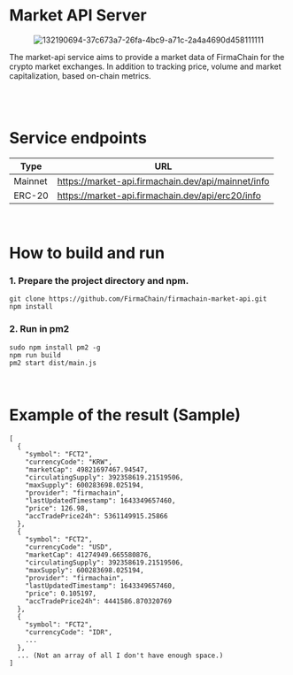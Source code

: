 # Market API Server
<center>

![132190694-37c673a7-26fa-4bc9-a71c-2a4a4690d458111111](https://user-images.githubusercontent.com/5277080/132265516-b6373d15-133c-41f3-a093-a93c34155c13.png) 

</center>
The market-api service aims to provide a market data of FirmaChain for the crypto market exchanges. In addition to tracking price, volume and market capitalization, based on-chain metrics.

<br/><br/>

# Service endpoints

| Type        | URL                                                 |
| ----------- | --------------------------------------------------- |
| Mainnet     | https://market-api.firmachain.dev/api/mainnet/info  |
| ERC-20      | https://market-api.firmachain.dev/api/erc20/info    |

<br/>

# How to build and run
### 1. Prepare the project directory and npm.
```
git clone https://github.com/FirmaChain/firmachain-market-api.git
npm install
```
### 2. Run in pm2
```
sudo npm install pm2 -g
npm run build
pm2 start dist/main.js
```

<br/>

# Example of the result (Sample)
```
[
  {
    "symbol": "FCT2",
    "currencyCode": "KRW",
    "marketCap": 49821697467.94547,
    "circulatingSupply": 392358619.21519506,
    "maxSupply": 600283698.025194,
    "provider": "firmachain",
    "lastUpdatedTimestamp": 1643349657460,
    "price": 126.98,
    "accTradePrice24h": 5361149915.25866
  },
  {
    "symbol": "FCT2",
    "currencyCode": "USD",
    "marketCap": 41274949.665580876,
    "circulatingSupply": 392358619.21519506,
    "maxSupply": 600283698.025194,
    "provider": "firmachain",
    "lastUpdatedTimestamp": 1643349657460,
    "price": 0.105197,
    "accTradePrice24h": 4441586.870320769
  },
  {
    "symbol": "FCT2",
    "currencyCode": "IDR",
    ...
  },
  ... (Not an array of all I don't have enough space.)
]
```
